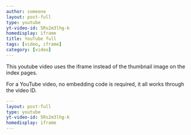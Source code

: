 ```yaml
---
author: someone
layout: post-full
type: youtube
yt-video-id: 5Rs2m3lhg-k
homedisplay: iframe
title: YouTube full
tags: [video, iframe]
category: [video]
---
```

This youtube video uses the iframe instead of the thumbnail image on the index pages.

For a YouTube video, no embedding code is required, it all works through the video ID.

```yml
---
layout: post-full
type: youtube
yt-video-id: 5Rs2m3lhg-k
homedisplay: iframe
---
```
